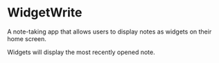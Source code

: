 # WidgetWrite
A note-taking app that allows users to display notes as widgets on their home screen.

Widgets will display the most recently opened note.
